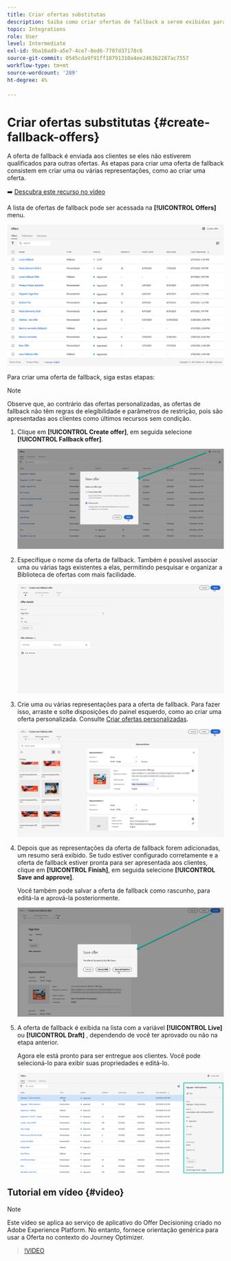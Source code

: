 ```yaml
---
title: Criar ofertas substitutas
description: Saiba como criar ofertas de fallback a serem exibidas para clientes que não estão qualificados para qualquer oferta
topic: Integrations
role: User
level: Intermediate
exl-id: 9ba16ad9-a5e7-4ce7-8ed6-7707d37178c6
source-git-commit: 0545cda9f91ff18791310a4ee2463b2287ac7557
workflow-type: tm+mt
source-wordcount: '289'
ht-degree: 4%

---
```


# Criar ofertas substitutas {#create-fallback-offers}

A oferta de fallback é enviada aos clientes se eles não estiverem qualificados para outras ofertas. As etapas para criar uma oferta de fallback consistem em criar uma ou várias representações, como ao criar uma oferta.

➡️ [Descubra este recurso no vídeo](#video)

A lista de ofertas de fallback pode ser acessada na **[!UICONTROL Offers]** menu.

![](../../assets/offers_list.png)

Para criar uma oferta de fallback, siga estas etapas:

>[!NOTE]
>
>Observe que, ao contrário das ofertas personalizadas, as ofertas de fallback não têm regras de elegibilidade e parâmetros de restrição, pois são apresentadas aos clientes como últimos recursos sem condição.

1. Clique em **[!UICONTROL Create offer]**, em seguida selecione **[!UICONTROL Fallback offer]**.

   ![](../../assets/create_fallback.png)

1. Especifique o nome da oferta de fallback. Também é possível associar uma ou várias tags existentes a elas, permitindo pesquisar e organizar a Biblioteca de ofertas com mais facilidade.

   ![](../../assets/fallback_details.png)

1. Crie uma ou várias representações para a oferta de fallback. Para fazer isso, arraste e solte disposições do painel esquerdo, como ao criar uma oferta personalizada. Consulte [Criar ofertas personalizadas](../offer-library/creating-personalized-offers.md).

   ![](../../assets/fallback_content.png)

1. Depois que as representações da oferta de fallback forem adicionadas, um resumo será exibido. Se tudo estiver configurado corretamente e a oferta de fallback estiver pronta para ser apresentada aos clientes, clique em **[!UICONTROL Finish]**, em seguida selecione **[!UICONTROL Save and approve]**.

   Você também pode salvar a oferta de fallback como rascunho, para editá-la e aprová-la posteriormente.

   ![](../../assets/fallback_review.png)

1. A oferta de fallback é exibida na lista com a variável **[!UICONTROL Live]** ou **[!UICONTROL Draft]** , dependendo de você ter aprovado ou não na etapa anterior.

   Agora ele está pronto para ser entregue aos clientes. Você pode selecioná-lo para exibir suas propriedades e editá-lo. <!-- no suppression? -->

   ![](../../assets/fallback_created.png)

## Tutorial em vídeo {#video}

>[!NOTE]
>
>Este vídeo se aplica ao serviço de aplicativo do Offer Decisioning criado no Adobe Experience Platform. No entanto, fornece orientação genérica para usar a Oferta no contexto do Journey Optimizer.

>[!VIDEO](https://video.tv.adobe.com/v/329383?quality=12)

